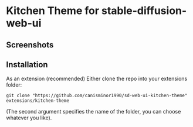 # Kitchen Theme for stable-diffusion-web-ui

## Screenshots



## Installation
As an extension (recommended)
Either clone the repo into your extensions folder:

```shell
git clone "https://github.com/canisminor1990/sd-web-ui-kitchen-theme" extensions/kitchen-theme
```
(The second argument specifies the name of the folder, you can choose whatever you like).

